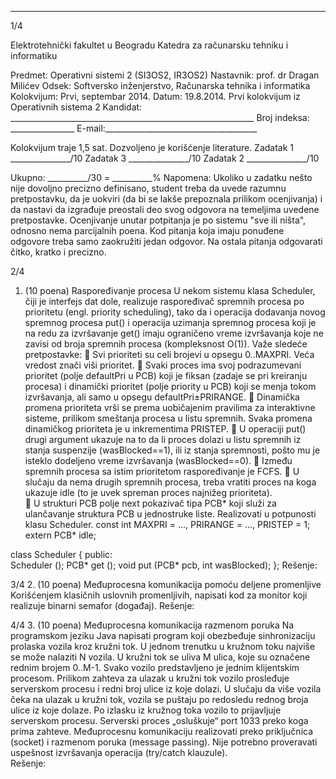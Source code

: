 --------------------------------------------------------------------------------


1/4 
 
Elektrotehnički fakultet u Beogradu 
Katedra za računarsku tehniku i informatiku 
 
Predmet: Operativni sistemi 2 (SI3OS2, IR3OS2) 
Nastavnik: prof. dr Dragan Milićev 
Odsek: Softversko inženjerstvo, Računarska tehnika i informatika 
Kolokvijum: Prvi, septembar 2014. 
Datum: 19.8.2014. 
Prvi kolokvijum iz Operativnih sistema 2 
Kandidat: _____________________________________________________________ 
Broj indeksa: ________________  E-mail:______________________________________ 
 
Kolokvijum traje 1,5 sat. Dozvoljeno je korišćenje literature. 
Zadatak 1 _______________/10   Zadatak 3 _______________/10 
Zadatak 2 _______________/10    
 
Ukupno: __________/30 = __________% 
Napomena: Ukoliko  u  zadatku  nešto  nije  dovoljno  precizno  definisano,  student  treba  da 
uvede razumnu pretpostavku, da je uokviri (da bi se lakše prepoznala prilikom ocenjivanja) i 
da  nastavi  da  izgrađuje  preostali  deo  svog  odgovora  na  temeljima  uvedene  pretpostavke. 
Ocenjivanje unutar potpitanja je po sistemu "sve ili ništa", odnosno nema parcijalnih poena. 
Kod pitanja koja imaju ponuđene odgovore treba samo zaokružiti jedan  odgovor.  Na  ostala 
pitanja odgovarati čitko, kratko i precizno. 
 

2/4 
1. (10 poena) Raspoređivanje procesa 
U nekom sistemu klasa Scheduler, čiji je interfejs dat dole, realizuje raspoređivač spremnih 
procesa  po  prioritetu  (engl. priority  scheduling),  tako  da  i  operacija  dodavanja  novog 
spremnog procesa put() i operacija uzimanja spremnog procesa koji je na redu za izvršavanje 
get() imaju  ograničeno  vreme  izvršavanja  koje  ne  zavisi  od  broja  spremnih  procesa 
(kompleksnost O(1)). Važe sledeće pretpostavke: 
 Svi prioriteti su celi brojevi u opsegu 0..MAXPRI. Veća vredost znači viši prioritet. 
 Svaki  proces  ima  svoj  podrazumevani  prioritet  (polje defaultPri u  PCB)  koji  je 
fiksan (zadaje se pri kreiranju procesa) i dinamički prioritet (polje priority u PCB) 
koji se menja tokom izvršavanja, ali samo u opsegu defaultPri±PRIRANGE. 
 Dinamička  promena  prioriteta  vrši  se  prema  uobičajenim  pravilima  za  interaktivne 
sisteme,  prilikom  smeštanja  procesa  u  listu  spremnih.  Svaka  promena  dinamičkog 
prioriteta je u inkrementima PRISTEP. 
 U operaciji put() drugi argument ukazuje na to da li proces dolazi u listu spremnih iz 
stanja  suspenzije  (wasBlocked==1),  ili  iz  stanja  spremnosti,  pošto  mu  je  isteklo 
dodeljeno vreme izvršavanja (wasBlocked==0). 
 Između spremnih procesa sa istim prioritetom raspoređivanje je FCFS. 
 U slučaju da nema drugih spremnih procesa, treba vratiti proces na koga ukazuje idle 
(to je uvek spreman proces najnižeg prioriteta).  
 U  strukturi PCB polje next pokazivač  tipa PCB* koji  služi  za  ulančavanje  struktura 
PCB u jednostruke liste. 
Realizovati u potpunosti klasu Scheduler. 
const int MAXPRI = ..., PRIRANGE = ..., PRISTEP = 1; 
extern PCB* idle; 
 
class Scheduler { 
public:  
  Scheduler (); 
  PCB* get (); 
  void put (PCB* pcb, int wasBlocked); 
}; 
Rešenje: 
 

3/4 
2. (10 poena) Međuprocesna komunikacija pomoću deljene promenljive 
Korišćenjem  klasičnih  uslovnih  promenljivih,  napisati  kod  za  monitor  koji  realizuje  binarni 
semafor (događaj). 
Rešenje: 
 

4/4 
3. (10 poena) Međuprocesna komunikacija razmenom poruka 
Na programskom jeziku Java napisati program koji obezbeđuje sinhronizaciju prolaska vozila 
kroz kružni  tok.  U  jednom  trenutku  u  kružnom  toku  najviše  se  može  nalaziti N vozila.  U 
kružni  tok  se  uliva M ulica,  koje  su  označene   rednim   brojem   0..M-1.   Svako   vozilo 
predstavljeno je jednim klijentskim procesom. Prilikom zahteva za ulazak u kružni tok vozilo 
prosleđuje serverskom procesu i redni broj ulice iz koje dolazi. U slučaju da više vozila čeka 
na ulazak u kružni  tok,  vozila se puštaju  po redosledu rednog broja ulice iz koje dolaze. Po 
izlasku iz kružnog toka vozilo to prijavljuje serverskom procesu. Serverski proces „osluškuje“ 
port   1033   preko   koga   prima   zahteve. Međuprocesnu  komunikaciju  realizovati  preko 
priključnica  (socket)  i  razmenom  poruka  (message  passing). Nije  potrebno  proveravati 
uspešnost izvršavanja operacija (try/catch klauzule).  
Rešenje: 
 
 